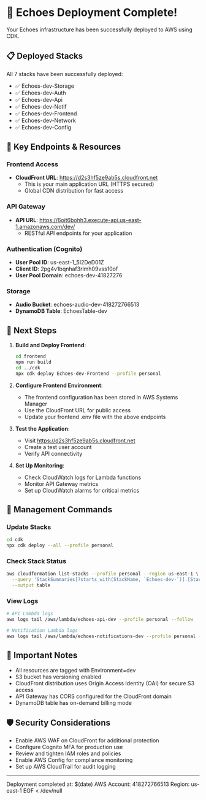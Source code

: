 # 🎉 Echoes Deployment Complete\!

Your Echoes infrastructure has been successfully deployed to AWS using CDK.

## 📋 Deployed Stacks

All 7 stacks have been successfully deployed:
- ✅ Echoes-dev-Storage
- ✅ Echoes-dev-Auth  
- ✅ Echoes-dev-Api
- ✅ Echoes-dev-Notif
- ✅ Echoes-dev-Frontend
- ✅ Echoes-dev-Network
- ✅ Echoes-dev-Config

## 🔗 Key Endpoints & Resources

### Frontend Access
- **CloudFront URL**: https://d2s3hf5ze9ab5s.cloudfront.net
  - This is your main application URL (HTTPS secured)
  - Global CDN distribution for fast access

### API Gateway
- **API URL**: https://6oit6bohh3.execute-api.us-east-1.amazonaws.com/dev/
  - RESTful API endpoints for your application

### Authentication (Cognito)
- **User Pool ID**: us-east-1_5I2DeD01Z
- **Client ID**: 2pg4v1bqnhaf3rlmh09vss10of
- **User Pool Domain**: echoes-dev-41827276

### Storage
- **Audio Bucket**: echoes-audio-dev-418272766513
- **DynamoDB Table**: EchoesTable-dev

## 🚀 Next Steps

1. **Build and Deploy Frontend**:
   ```bash
   cd frontend
   npm run build
   cd ../cdk
   npx cdk deploy Echoes-dev-Frontend --profile personal
   ```

2. **Configure Frontend Environment**:
   - The frontend configuration has been stored in AWS Systems Manager
   - Use the CloudFront URL for public access
   - Update your frontend .env file with the above endpoints

3. **Test the Application**:
   - Visit https://d2s3hf5ze9ab5s.cloudfront.net
   - Create a test user account
   - Verify API connectivity

4. **Set Up Monitoring**:
   - Check CloudWatch logs for Lambda functions
   - Monitor API Gateway metrics
   - Set up CloudWatch alarms for critical metrics

## 🔧 Management Commands

### Update Stacks
```bash
cd cdk
npx cdk deploy --all --profile personal
```

### Check Stack Status
```bash
aws cloudformation list-stacks --profile personal --region us-east-1 \
  --query 'StackSummaries[?starts_with(StackName, `Echoes-dev-`)].[StackName,StackStatus]' \
  --output table
```

### View Logs
```bash
# API Lambda logs
aws logs tail /aws/lambda/echoes-api-dev --profile personal --follow

# Notification Lambda logs  
aws logs tail /aws/lambda/echoes-notifications-dev --profile personal --follow
```

## 📝 Important Notes

- All resources are tagged with Environment=dev
- S3 bucket has versioning enabled
- CloudFront distribution uses Origin Access Identity (OAI) for secure S3 access
- API Gateway has CORS configured for the CloudFront domain
- DynamoDB table has on-demand billing mode

## 🛡️ Security Considerations

- Enable AWS WAF on CloudFront for additional protection
- Configure Cognito MFA for production use
- Review and tighten IAM roles and policies
- Enable AWS Config for compliance monitoring
- Set up AWS CloudTrail for audit logging

---

Deployment completed at: $(date)
AWS Account: 418272766513
Region: us-east-1
EOF < /dev/null
